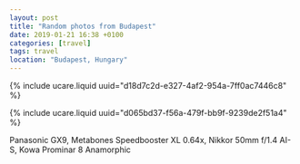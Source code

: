 ```yaml
---
layout: post
title: "Random photos from Budapest"
date: 2019-01-21 16:38 +0100
categories: [travel]
tags: travel
location: "Budapest, Hungary"
---
```


{% include ucare.liquid uuid="d18d7c2d-e327-4af2-954a-7ff0ac7446c8" %}

{% include ucare.liquid uuid="d065bd37-f56a-479f-bb9f-9239de2f51a4" %}

Panasonic GX9, Metabones Speedbooster XL 0.64x, Nikkor 50mm f/1.4 AI-S, Kowa Prominar 8 Anamorphic
